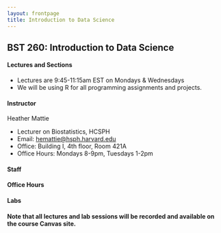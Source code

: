 ```yaml
---
layout: frontpage
title: Introduction to Data Science
---
```


## BST 260: Introduction to Data Science

#### Lectures and Sections

* Lectures are 9:45-11:15am EST on Mondays & Wednesdays
* We will be using R for all programming assignments and projects. 

#### Instructor

Heather Mattie

* Lecturer on Biostatistics, HCSPH
* Email: hemattie@hsph.harvard.edu
* Office: Building I, 4th floor, Room 421A 
* Office Hours: Mondays 8-9pm, Tuesdays 1-2pm

#### Staff


#### Office Hours


#### Labs

#### Note that all lectures and lab sessions will be recorded and available on the course Canvas site.
